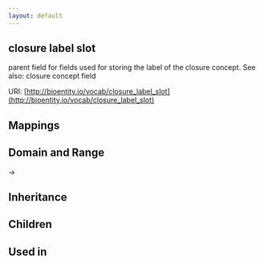 ```yaml
---
layout: default
---
```


## closure label slot


parent field for fields used for storing the label of the closure concept. See also: closure concept field

URI: [http://bioentity.io/vocab/closure_label_slot](http://bioentity.io/vocab/closure_label_slot)
## Mappings


## Domain and Range

 -> 

## Inheritance


## Children


## Used in

